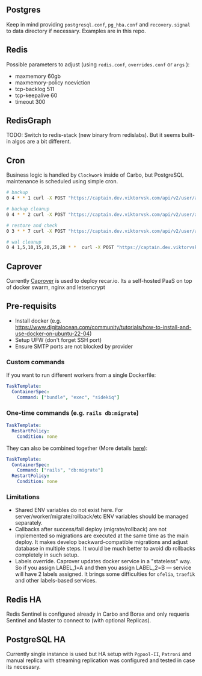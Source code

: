 
## Postgres

Keep in mind providing `postgresql.conf`, `pg_hba.conf` and `recovery.signal` to data directory if necessary. Examples are in this repo.

## Redis

Possible parameters to adjust (using `redis.conf`, `overrides.conf` or `args` ):

* maxmemory 60gb
* maxmemory-policy noeviction
* tcp-backlog 511
* tcp-keepalive 60
* timeout 300

## RedisGraph

TODO: Switch to redis-stack (new binary from redislabs). But it seems built-in algos are a bit different.

## Cron

Business logic is handled by `Clockwork` inside of Carbo, but PostgreSQL maintenance is scheduled using simple cron.

```bash
# backup
0 4 * * 1 curl -X POST "https://captain.dev.viktorvsk.com/api/v2/user/apps/webhooks/triggerbuild?namespace=captain&token=$TOKEN"

# backup cleanup
0 4 * * 2 curl -X POST "https://captain.dev.viktorvsk.com/api/v2/user/apps/webhooks/triggerbuild?namespace=captain&token=$TOKEN"

# restore and check
0 3 * * 7 curl -X POST "https://captain.dev.viktorvsk.com/api/v2/user/apps/webhooks/triggerbuild?namespace=captain&token=$TOKEN"

# wal cleanup
0 4 1,5,10,15,20,25,28 * *  curl -X POST "https://captain.dev.viktorvsk.com/api/v2/user/apps/webhooks/triggerbuild?namespace=captain&token=$TOKEN"
```

## Caprover

Currently [Caprover](https://github.com/caprover/caprover) is used to deploy recar.io. Its a self-hosted PaaS on top of docker swarm, nginx and letsencrypt

## Pre-requisits

* Install docker (e.g. https://www.digitalocean.com/community/tutorials/how-to-install-and-use-docker-on-ubuntu-22-04)
* Setup UFW (don't forget SSH port)
* Ensure SMTP ports are not blocked by provider


### Custom commands

If you want to run different workers from a single Dockerfile:

```yaml
TaskTemplate:
  ContainerSpec:
    Command: ["bundle", "exec", "sidekiq"]
```

### One-time commands (e.g. `rails db:migrate`)
```yaml
TaskTemplate:
  RestartPolicy:
    Condition: none
```

They can also be combined together (More details [here](https://caprover.com/docs/service-update-override.html)):

```yaml
TaskTemplate:
  ContainerSpec:
    Command: ["rails", "db:migrate"]
  RestartPolicy:
    Condition: none
```

### Limitations

* Shared ENV variables do not exist here. For server/worker/migrate/rollback/etc ENV variables should be managed separately.
* Callbacks after success/fail deploy (migrate/rollback) are not implemented so migrations are executed at the same time as the main deploy. It makes develop backward-compatible migrations and adjust database in multiple steps. It would be much better to avoid db rollbacks completely in such setup.
* Labels override. Caprover updates docker service in a "stateless" way. So if you assign LABEL_1=A and then you assign LABEL_2=B — service will have 2 labels assigned. It brings some difficulties for `ofelia`, `traefik` and other labels-based services.

## Redis HA

Redis Sentinel is configured already in Carbo and Borax and only requeris Sentinel and Master to connect to (with optional Replicas).

## PostgreSQL HA

Currently single instance is used but HA setup with `Pgpool-II`, `Patroni` and manual replica with streaming replication was configured and tested in case its necesasry.
